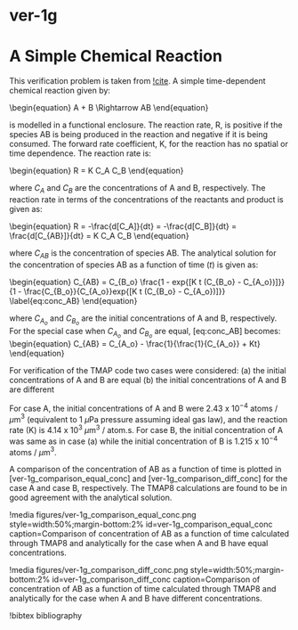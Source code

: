 # ver-1g

# A Simple Chemical Reaction

This verification problem is taken from [!cite](longhurst1992verification). A simple time-dependent chemical reaction given by:

\begin{equation}
A + B \Rightarrow AB
\end{equation}

is modelled in a functional enclosure. The reaction rate, R, is positive if the species AB is being produced in the reaction and negative if it is being consumed. The forward rate coefficient, K, for the reaction has no spatial or time dependence. The reaction rate is:

\begin{equation}
R = K C_A C_B
\end{equation}

where $C_A$ and $C_B$ are the concentrations of A and B, respectively. The reaction rate in terms of the concentrations of the reactants and product is given as:

\begin{equation}
R = -\frac{d[C_A]}{dt} = -\frac{d[C_B]}{dt} = \frac{d[C_{AB}]}{dt} = K C_A C_B
\end{equation}

where $C_{AB}$ is the concentration of species AB. The analytical solution for the concentration of species AB as a function of time ($t$) is given as:

\begin{equation}
C_{AB} = C_{B_o} \frac{1 - exp{[K t (C_{B_o} - C_{A_o})]}}{1 - \frac{C_{B_o}}{C_{A_o}}exp{[K t (C_{B_o} - C_{A_o})]}}
\label{eq:conc_AB}
\end{equation}

where $C_{A_o}$ and $C_{B_o}$ are the initial concentrations of A and B, respectively. For the special case when $C_{A_o}$ and $C_{B_o}$ are equal, [eq:conc_AB] becomes:
\begin{equation}
C_{AB} = C_{A_o} - \frac{1}{\frac{1}{C_{A_o}} + Kt}
\end{equation}

For verification of the TMAP code two cases were considered: (a) the initial concentrations of A and B are equal (b) the initial concentrations of A and B are different

For case A, the initial concentrations of A and B were 2.43 x 10$^{-4}$ atoms / $\mu$m$^3$ (equivalent to 1 $\mu$Pa pressure assuming ideal gas law), and the reaction rate (K) is 4.14 x 10$^3$ $\mu$m$^3$ / atom.s. For case B, the initial concentration of A was same as in case (a) while the initial concentration of B is 1.215 x 10$^{-4}$ atoms / $\mu$m$^3$.

A comparison of the concentration of AB as a function of time is plotted in [ver-1g_comparison_equal_conc] and [ver-1g_comparison_diff_conc] for the case A and case B, respectively. The TMAP8 calculations are found to be in good agreement with the analytical solution.

!media figures/ver-1g_comparison_equal_conc.png
    style=width:50%;margin-bottom:2%
    id=ver-1g_comparison_equal_conc
    caption=Comparison of concentration of AB as a function of time calculated through TMAP8 and analytically for the case when A and B have equal concentrations.

!media figures/ver-1g_comparison_diff_conc.png
    style=width:50%;margin-bottom:2%
    id=ver-1g_comparison_diff_conc
    caption=Comparison of concentration of AB as a function of time calculated through TMAP8 and analytically for the case when A and B have different concentrations.

!bibtex bibliography
